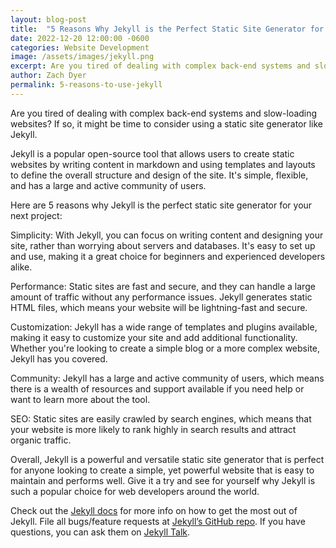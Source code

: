 ```yaml
---
layout: blog-post
title:  "5 Reasons Why Jekyll is the Perfect Static Site Generator for Your Next Project"
date: 2022-12-20 12:00:00 -0600
categories: Website Development
image: /assets/images/jekyll.png
excerpt: Are you tired of dealing with complex back-end systems and slow-loading websites? If so, it might be time to consider using a static site generator like Jekyll.
author: Zach Dyer
permalink: 5-reasons-to-use-jekyll
---
```

Are you tired of dealing with complex back-end systems and slow-loading websites? If so, it might be time to consider using a static site generator like Jekyll.

Jekyll is a popular open-source tool that allows users to create static websites by writing content in markdown and using templates and layouts to define the overall structure and design of the site. It's simple, flexible, and has a large and active community of users.

Here are 5 reasons why Jekyll is the perfect static site generator for your next project:

Simplicity: With Jekyll, you can focus on writing content and designing your site, rather than worrying about servers and databases. It's easy to set up and use, making it a great choice for beginners and experienced developers alike.

Performance: Static sites are fast and secure, and they can handle a large amount of traffic without any performance issues. Jekyll generates static HTML files, which means your website will be lightning-fast and secure.

Customization: Jekyll has a wide range of templates and plugins available, making it easy to customize your site and add additional functionality. Whether you're looking to create a simple blog or a more complex website, Jekyll has you covered.

Community: Jekyll has a large and active community of users, which means there is a wealth of resources and support available if you need help or want to learn more about the tool.

SEO: Static sites are easily crawled by search engines, which means that your website is more likely to rank highly in search results and attract organic traffic.

Overall, Jekyll is a powerful and versatile static site generator that is perfect for anyone looking to create a simple, yet powerful website that is easy to maintain and performs well. Give it a try and see for yourself why Jekyll is such a popular choice for web developers around the world.

Check out the [Jekyll docs][jekyll-docs] for more info on how to get the most out of Jekyll. File all bugs/feature requests at [Jekyll’s GitHub repo][jekyll-gh]. If you have questions, you can ask them on [Jekyll Talk][jekyll-talk].

[jekyll-docs]: https://jekyllrb.com/docs/home
[jekyll-gh]:   https://github.com/jekyll/jekyll
[jekyll-talk]: https://talk.jekyllrb.com/
